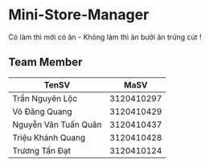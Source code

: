# Mini-Store-Manager
Có làm thì mới có ăn - Không làm thì ăn bưởi ăn trứng cút !  
 
## Team Member
| TenSV                  | MaSV       |
|------------------------|------------|
| Trần Nguyên Lộc        | 3120410297 |
| Võ Đăng Quang          | 3120410429 |
| Nguyễn Văn Tuấn Quân   | 3120410437 |
| Triệu Khánh Quang      | 3120410428 |
| Trương Tấn Đạt         | 3120410124 |
 
 
